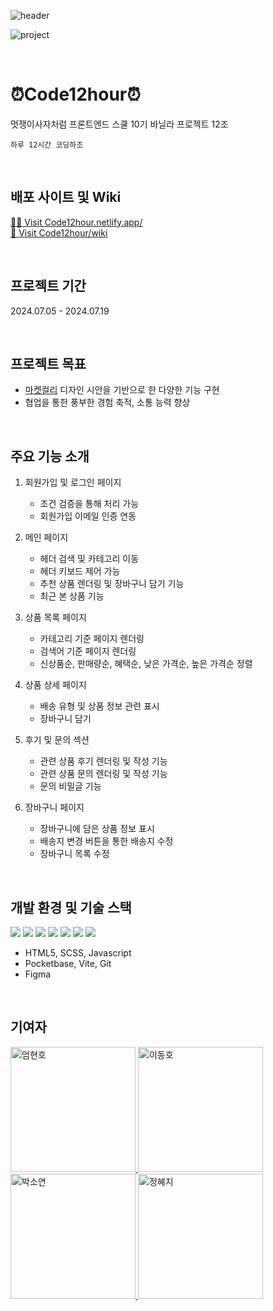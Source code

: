 ![header](https://capsule-render.vercel.app/api?type=Waving&color=5f0080&height=230&section=header&text=마켓칼리&fontSize=84)

![project](https://github.com/user-attachments/assets/32ffbd87-d9c0-444e-8ed8-168b50e3424e)

<br/>

# ⏰Code12hour⏰

멋쟁이사자처럼 프론트엔드 스쿨 10기 바닐라 프로젝트 12조

`하루 12시간 코딩하조`

<br/>

## 배포 사이트 및 Wiki

[🙋‍♀️ Visit Code12hour.netlify.app/](https://code12hour.netlify.app/)  
[📄 Visit Code12hour/wiki](https://github.com/FRONTENDSCHOOL10/Code12hour/wiki)

<br/>

## 프로젝트 기간

2024.07.05 - 2024.07.19

<br/>

## 프로젝트 목표

- [마켓컬리](https://www.kurly.com/main) 디자인 시안을 기반으로 한 다양한 기능 구현
- 협업을 통한 풍부한 경험 축적, 소통 능력 향상

<br/>

## 주요 기능 소개

1.  회원가입 및 로그인 페이지

    - 조건 검증을 통해 처리 가능
    - 회원가입 이메일 인증 연동

2.  메인 페이지

    - 헤더 검색 및 카테고리 이동
    - 헤더 키보드 제어 가능
    - 추천 상품 렌더링 및 장바구니 담기 기능
    - 최근 본 상품 기능

3.  상품 목록 페이지

    - 카테고리 기준 페이지 렌더링
    - 검색어 기준 페이지 렌더링
    - 신상품순, 판매량순, 혜택순, 낮은 가격순, 높은 가격순 정렬

4.  상품 상세 페이지

    - 배송 유형 및 상품 정보 관련 표시
    - 장바구니 담기

5.  후기 및 문의 섹션

    - 관련 상품 후기 렌더링 및 작성 기능
    - 관련 상품 문의 렌더링 및 작성 기능
    - 문의 비밀글 기능

6.  장바구니 페이지

    - 장바구니에 담은 상품 정보 표시
    - 배송지 변경 버튼을 통한 배송지 수정
    - 장바구니 목록 수정

<br/>

## 개발 환경 및 기술 스택

<img src="https://img.shields.io/badge/HTML5-E34F26?style=flat&logo=html5&logoColor=white"> <img src="https://img.shields.io/badge/Scss-CC6699?style=flat&logo=sass&logoColor=white"> <img src="https://img.shields.io/badge/javascript-F7DF1E?style=flat&logo=javascript&logoColor=white"> <img src="https://img.shields.io/badge/PocketBase-B8DBE4?style=flat&logo=pocketbase&logoColor=white"> <img src="https://img.shields.io/badge/Vite-646CFF?style=flat&logo=vite&logoColor=white"> <img src="https://img.shields.io/badge/Github-181717?style=flat&logo=github&logoColor=white"> <img src="https://img.shields.io/badge/Figma-F24E1E?style=flat&logo=figma&logoColor=white">

- HTML5, SCSS, Javascript
- Pocketbase, Vite, Git
- Figma

<br/>

## 기여자

<a href="https://github.com/devHyeon99">
<img src="https://github.com/user-attachments/assets/efebe746-3b34-49fe-b8eb-e6a57338b594" width="200," alt="엄현호" style="max-width: 100%;">
</a>
<a href="https://github.com/ldd0702">
<img src="https://github.com/user-attachments/assets/50513660-3350-4de5-a95a-7ec60f7bab62" width="200," alt="이동호" style="max-width: 100%;">
</a>
<a href="https://github.com/soyeonpaark">
<img src="https://github.com/user-attachments/assets/7fdb393b-3438-4453-a977-705ba39001b3" width="200," alt="박소연" style="max-width: 100%;">
</a>
<a href="https://github.com/happyhye">
<img src="https://github.com/user-attachments/assets/46e9cab1-4b6c-40af-a2ea-6e2de6f7b03f" width="200," alt="정혜지" style="max-width: 100%;">
</a>
